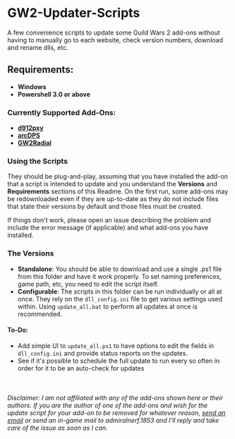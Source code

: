 # GW2-Updater-Scripts
A few convenience scripts to update some Guild Wars 2 add-ons without having to manually go to each website, check version numbers, download and rename dlls, etc.

## Requirements:
- **Windows**
- **Powershell 3.0 or above**

### Currently Supported Add-Ons:
- <a href="https://github.com/megai2/d912pxy">**d912pxy**</a>
- <a href="https://www.deltaconnected.com/arcdps/">**arcDPS**</a>
- <a href="https://github.com/Friendly0Fire/GW2Radial">**GW2Radial**</a>

### Using the Scripts
They should be plug-and-play, assuming that you have installed the add-on that a script is intended to update and you understand the **Versions** and **Requirements** sections of this Readme. On the first run, some add-ons may be redownloaded even if they are up-to-date as they do not include files that state their versions by default and those files must be created.

If things don't work, please open an issue describing the problem and include the error message (if applicable) and what add-ons you have installed.

### The Versions
- **Standalone**: You should be able to download and use a single .ps1 file from this folder and have it work properly. To set naming preferences, game path, etc, you need to edit the script itself.
- **Configurable**: The scripts in this folder can be run individually or all at once. They rely on the `dll_config.ini` file to get various settings used within. Using `update_all.bat` to perform all updates at once is recommended.

#### To-Do:
- Add simple UI to `update_all.ps1` to have options to edit the fields in `dll_config.ini` and provide status reports on the updates.
- See if it's possible to schedule the full update to run every so often in order for it to be an auto-check for updates


&nbsp;

###### Disclaimer: I am not affiliated with any of the add-ons shown here or their authors. If you are the author of one of the add-ons and wish for the update script for your add-on to be removed for whatever reason, <a href="mailto:fmmmlee@gmail.com">send an email</a> or send an in-game mail to admiralnerf.1853 and I'll reply and take care of the issue as soon as I can.
